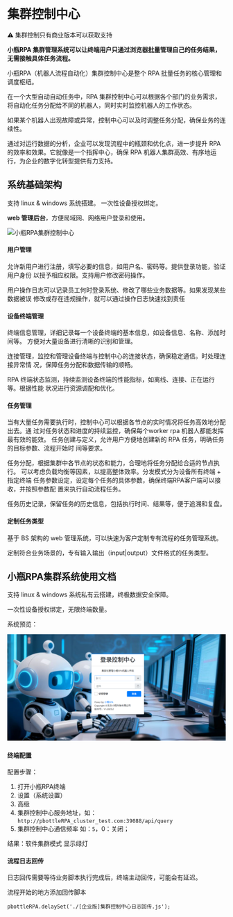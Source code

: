 # 集群控制中心

⚠ 集群控制只有商业版本可以获取支持


**小瓶RPA 集群管理系统可以让终端用户只通过浏览器批量管理自己的任务结果，无需接触具体任务流程。**

小瓶RPA（机器人流程自动化）集群控制中心是整个 RPA 批量任务的核心管理和调度枢纽。 

在一个大型自动自动任务中，RPA 集群控制中心可以根据各个部门的业务需求，将自动化任务分配给不同的机器人，同时实时监控机器人的工作状态。

如果某个机器人出现故障或异常，控制中心可以及时调整任务分配，确保业务的连续性。

通过对运行数据的分析，企业可以发现流程中的瓶颈和优化点，进一步提升 RPA 的效率和效果。它就像是一个指挥中心，确保 RPA 机器人集群高效、有序地运行，为企业的数字化转型提供有力支持。

## 系统基础架构

支持 linux & windows 系统搭建。 一次性设备授权绑定。 

**web 管理后台**，方便局域网、网络用户登录和使用。

![小瓶RPA集群控制中心](https://www.pbottle.com/static/upload/20250115/17369275974197.png)

#### 用户管理

允许新用户进行注册，填写必要的信息，如用户名、密码等。提供登录功能，验证用户身份
以授予相应权限。支持用户修改密码操作。 

用户操作日志可以记录员工何时登录系统、修改了哪些业务数据等。如果发现某些数据被误
修改或存在违规操作，就可以通过操作日志快速找到责任

#### 设备终端管理

终端信息管理，详细记录每一个设备终端的基本信息，如设备信息、名称、添加时间等。 
方便对大量设备进行清晰的识别和管理。 

连接管理，监控和管理设备终端与控制中心的连接状态，确保稳定通信。时处理连接异常情
况，保障任务分配和数据传输的顺畅。 

RPA 终端状态监测，持续监测设备终端的性能指标，如离线、连接、正在运行等。根据性能
状况进行资源调配和优化。


#### 任务管理

当有大量任务需要执行时，控制中心可以根据各节点的实时情况将任务高效地分配出去。通
过对任务状态和进度的持续监控，确保每个worker rpa 机器人都能发挥最有效的能效。 
任务创建与定义，允许用户方便地创建新的 RPA 任务，明确任务的目标参数、流程开始时
间等要求。 

任务分配，根据集群中各节点的状态和能力，合理地将任务分配给合适的节点执行。 
可以考虑负载均衡等因素，以提高整体效率。分发模式分为设备所有终端 + 指定终端 
任务参数设定，设定每个任务的具体参数，确保终端RPA客户端可以接收，并按照参数配
置来执行自动流程任务。 

任务历史记录，保留任务的历史信息，包括执行时间、结果等，便于追溯和复盘。


#### 定制任务类型

基于 BS 架构的 web 管理系统，可以快速为客户定制专有流程的任务管理系统。

定制符合业务场景的，专有输入输出（input|output）文件格式的任务类型。


## 小瓶RPA集群系统使用文档

支持 linux & windows 系统私有云搭建，终极数据安全保障。

一次性设备授权绑定，无限终端数量。

系统预览：

![小瓶RPA集群服务中心登录](./public/Snipaste_2025-09-21_15-07-56.png)

#### 终端配置

配置步骤：

1. 打开小瓶RPA终端
2. 设置（系统设置）
3. 高级
4. 集群控制中心服务地址，如：`http://pbottleRPA_cluster_test.com:39088/api/query`
5. 集群控制中心通信频率 如：`5`，0：关闭；

结果：软件集群模式 显示绿灯

#### 流程日志回传

日志回传需要等待业务脚本执行完成后，终端主动回传，可能会有延迟。

流程开始的地方添加回传脚本

```
pbottleRPA.delaySet('./[企业版]集群控制中心日志回传.js'); 
```
